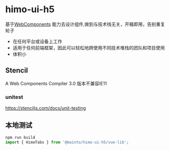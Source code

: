 # himo-ui-h5
基于[WebComponents](https://stenciljs.com/docs/introduction) 能力去设计组件,做到与技术栈无关，开箱即用，告别重复轮子

- 在任何平台或设备上工作        
- 适用于任何前端框架，因此可以轻松地跨使用不同技术堆栈的团队和项目使用      
- 体积小            


## Stencil
A Web Components Compiler
3.0 版本不兼容IE11
### unitest
https://stenciljs.com/docs/unit-testing    

## 本地测试
```js
npm run build
import { HimoTabs } from '@mainto/himo-ui-h5/vue-lib';
```